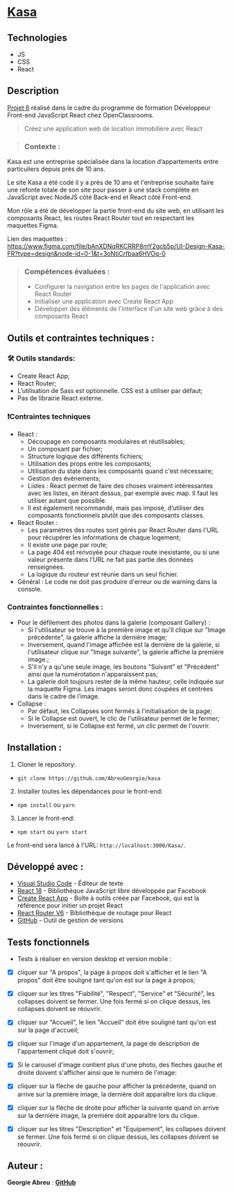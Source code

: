 # [Kasa](/src/assets/logo.png)

## Technologies

- JS
- CSS
- React

## Description

[Projet 6](https://openclassrooms.com/fr/paths/717/projects/1247/assignment/) réalisé dans le cadre du programme de formation Développeur Front-end JavaScript React chez OpenClassrooms.

> Créez une application web de location immobilière avec React

> ### Contexte :

Kasa est une entreprise spécialisée dans la location d’appartements entre particuliers depuis près de 10 ans.

Le site Kasa a été codé il y a près de 10 ans et l'entreprise souhaite faire une refonte totale de son site pour passer à une stack complète en JavaScript avec NodeJS côté Back-end et React côté Front-end.

Mon rôle a été de développer la partie front-end du site web, en utilisant les composants React, les routes React Router tout en respectant les maquettes Figma.

Lien des maquettes : https://www.figma.com/file/bAnXDNqRKCRRP8mY2gcb5p/UI-Design-Kasa-FR?type=design&node-id=0-1&t=3oNtiCrfbaa6HVOq-0

> ### Compétences évaluées :
>
> - Configurer la navigation entre les pages de l'application avec React Router
> - Initialiser une application avec Create React App
> - Développer des éléments de l'interface d'un site web grâce à des composants React

## Outils et contraintes techniques :

### 🛠️ Outils standards:

- Create React App;
- React Router;
- L’utilisation de Sass est optionnelle. CSS est à utiliser par défaut;
- Pas de librairie React externe.

### ❗Contraintes techniques

- React :
  - Découpage en composants modulaires et réutilisables;
  - Un composant par fichier;
  - Structure logique des différents fichiers;
  - Utilisation des props entre les composants;
  - Utilisation du state dans les composants quand c'est nécessaire;
  - Gestion des événements;
  - Listes : React permet de faire des choses vraiment intéressantes avec les listes, en itérant dessus, par exemple avec map. Il faut les utiliser autant que possible.
  - Il est également recommandé, mais pas imposé, d’utiliser des composants fonctionnels plutôt que des composants classes.
- React Router :
  - Les paramètres des routes sont gérés par React Router dans l'URL pour récupérer les informations de chaque logement;
  - Il existe une page par route;
  - La page 404 est renvoyée pour chaque route inexistante, ou si une valeur présente dans l’URL ne fait pas partie des données renseignées.
  - La logique du routeur est réunie dans un seul fichier.
- Général : Le code ne doit pas produire d'erreur ou de warning dans la console.

### Contraintes fonctionnelles :

- Pour le défilement des photos dans la galerie (composant Gallery) :
  - Si l'utilisateur se trouve à la première image et qu'il clique sur "Image précédente", la galerie affiche la dernière image;
  - Inversement, quand l'image affichée est la dernière de la galerie, si l'utilisateur clique sur "Image suivante", la galerie affiche la première image.;
  - S'il n'y a qu'une seule image, les boutons "Suivant" et "Précédent" ainsi que la numérotation n'apparaissent pas;
  - La galerie doit toujours rester de la même hauteur, celle indiquée sur la maquette Figma. Les images seront donc coupées et centrées dans le cadre de l’image.
- Collapse :
  - Par défaut, les Collapses sont fermés à l'initialisation de la page;
  - Si le Collapse est ouvert, le clic de l'utilisateur permet de le fermer;
  - Inversement, si le Collapse est fermé, un clic permet de l'ouvrir.

## Installation :

1. Cloner le repository:

- `git clone https://github.com/AbreuGeorgie/kasa`

2. Installer toutes les dépendances pour le front-end:

- `npm install` ou `yarn`

3. Lancer le front-end:

- `npm start` ou `yarn start`

Le front-end sera lancé à l'URL:
`http://localhost:3000/Kasa/`.

## Développé avec :

- [Visual Studio Code](https://code.visualstudio.com/) - Éditeur de texte
- [React 18](https://react.dev/) - Bibliothèque JavaScript libre développée par Facebook
- [Create React App](https://create-react-app.dev/) - Boîte à outils créée par Facebook, qui est la référence pour initier un projet React
- [React Router V6](https://reactrouter.com/) - Bibliothèque de routage pour React
- [GitHub](https://github.com/) - Outil de gestion de versions

## Tests fonctionnels

- Tests à réaliser en version desktop et version mobile :

- [x] cliquer sur "A propos", la page à propos doit s'afficher et le lien "A propos" doit être souligné tant qu'on est sur la page à propos;
- [x] cliquer sur les titres "Fiabilité", "Respect", "Service" et "Sécurité", les collapses doivent se fermer. Une fois fermé si on clique dessus, les collapses doivent se réouvrir.

- [x] cliquer sur "Accueil", le lien "Accueil" doit être souligné tant qu'on est sur la page d'accueil;
- [x] cliquer sur l'image d'un appartement, la page de description de l'appartement cliqué doit s'ouvrir;

- [x] Si le carousel d'image contient plus d'une photo, des fleches gauche et droite doivent s'afficher ainsi que le numéro de l'image:
- [x] cliquer sur la flèche de gauche pour afficher la précédente, quand on arrive sur la première image, la dernière doit apparaître lors du clique.
- [x] cliquer sur la flèche de droite pour afficher la suivante quand on arrive sur la dernière image, la première doit apparaître lors du clique.

- [x] cliquer sur les titres "Description" et "Equipement", les collapses doivent se fermer. Une fois fermé si on clique dessus, les collapses doivent se réouvrir.

## Auteur :

**Georgie Abreu** : [**GitHub**](https://github.com/AbreuGeorgie/)
